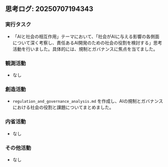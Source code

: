 ## 思考ログ: 20250707194343

### 実行タスク
- 「AIと社会の相互作用」テーマにおいて、「社会がAIに与える影響の各側面について深く考察し、責任あるAI開発のための社会の役割を検討する」思考活動を行いました。具体的には、規制とガバナンスに焦点を当てました。

### 観測活動
- なし

### 創造活動
- `regulation_and_governance_analysis.md` を作成し、AIの規制とガバナンスにおける社会の役割と課題についてまとめました。

### 内省活動
- なし

### その他活動
- なし